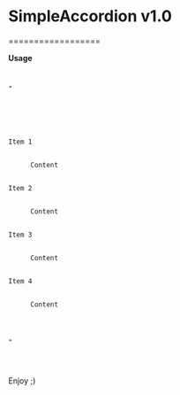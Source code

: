 # SimpleAccordion v1.0
==================

__Usage__

<code>
<pre>
"<script src="http://code.jquery.com/jquery-latest.min.js"></script>
<script src="jquery.simple.accordion.js"></script>
<link rel="stylesheet" href="jquery.simple.accordion.css">

<dl class="accordion">
	<dt>Item 1</dt>
	<dd class="active">Content</dd>
	<dt>Item 2</dt>
	<dd>Content</dd>
	<dt>Item 3</dt>
	<dd>Content</dd>
	<dt>Item 4</dt>
	<dd >Content</dd>
</dl>	

<script>
$(function () {

	$("dl").SimpleAccordion();	

});
</script>"
</pre>
</code>

Enjoy ;)